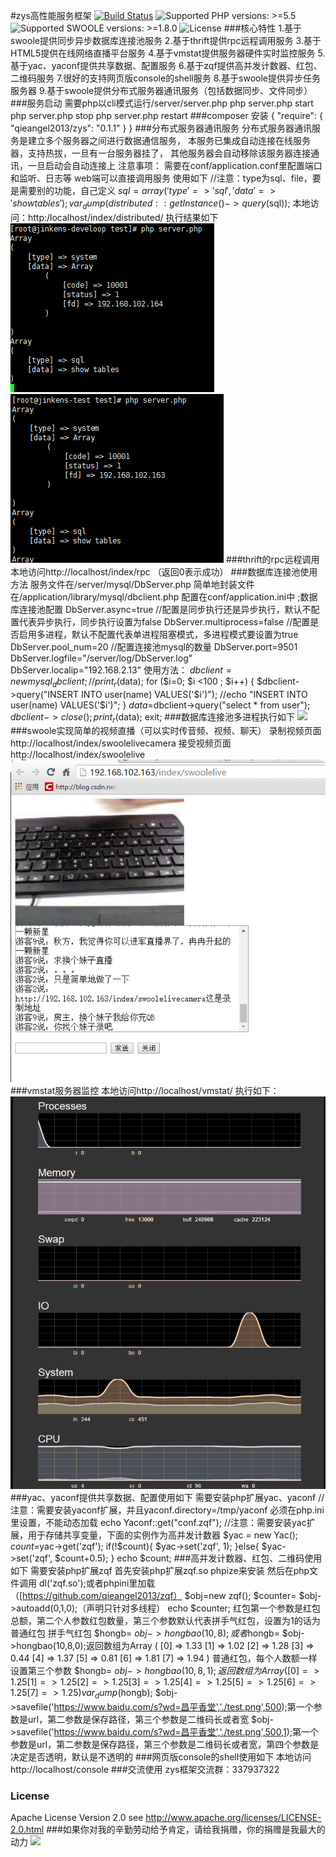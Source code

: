#zys高性能服务框架
[![Build Status](https://img.shields.io/wercker/ci/wercker/docs.svg)](https://packagist.org/packages/qieangel2013/zys)
![Supported PHP versions: >=5.5](https://img.shields.io/badge/php-%3E%3D5.5-blue.svg)
![Supported SWOOLE versions: >=1.8.0](https://img.shields.io/badge/swoole-%3E%3D1.8.0-orange.svg)
![License](https://img.shields.io/badge/license-Apache%202-yellow.svg)
###核心特性
	1.基于swoole提供同步异步数据库连接池服务
	2.基于thrift提供rpc远程调用服务
	3.基于HTML5提供在线网络直播平台服务
	4.基于vmstat提供服务器硬件实时监控服务
	5.基于yac、yaconf提供共享数据、配置服务
	6.基于zqf提供高并发计数器、红包、二维码服务
	7.很好的支持网页版console的shell服务
	8.基于swoole提供异步任务服务器
	9.基于swoole提供分布式服务器通讯服务（包括数据同步、文件同步）
###服务启动
	需要php以cli模式运行/server/server.php
        php server.php start
        php server.php stop
        php server.php restart
###composer 安装
	{
    		"require": {
        		"qieangel2013/zys": "0.1.1"
		 }
	}
###分布式服务器通讯服务
	分布式服务器通讯服务是建立多个服务器之间进行数据通信服务，
	本服务已集成自动连接在线服务器，支持热拔，一旦有一台服务器挂了，
	其他服务器会自动移除该服务器连接通讯，一旦启动会自动连接上
	注意事项：
		需要在conf/application.conf里配置端口和监听、日志等
		web端可以直接调用服务
		使用如下
		//注意：type为sql、file，要是需要别的功能，自己定义
        	$sql = array('type'=>'sql','data'=>'show tables');
       		var_dump(distributed::getInstance()->query($sql));
       		本地访问：http:/localhost/index/distributed/
       		执行结果如下
![](https://github.com/qieangel2013/yaf/blob/master/public/images/dis1.png)![](https://github.com/qieangel2013/yaf/blob/master/public/images/dis2.png)
###thrift的rpc远程调用
	本地访问http://localhost/index/rpc （返回0表示成功）
###数据库连接池使用方法
	服务文件在/server/mysql/DbServer.php
	简单地封装文件在/application/library/mysql/dbclient.php
	配置在conf/application.ini中
	;数据库连接池配置
	DbServer.async=true   //配置是同步执行还是异步执行，默认不配置代表异步执行，同步执行设置为false
	DbServer.multiprocess=false //配置是否启用多进程，默认不配置代表单进程阻塞模式，多进程模式要设置为true
	DbServer.pool_num=20  //配置连接池mysql的数量
	DbServer.port=9501
	DbServer.logfile="/server/log/DbServer.log"
	DbServer.localip="192.168.2.13"
	使用方法：
	$dbclient=new mysql_dbclient;
        //print_r($data);
        for ($i=0; $i <100 ; $i++) { 
            $dbclient->query("INSERT INTO user(name) VALUES('$i')");
            //echo "INSERT INTO user(name) VALUES('$i')";
        }
        $data=$dbclient->query("select * from user");
        $dbclient->close();
        print_r($data);
        exit;
###数据库连接池多进程执行如下
![](https://github.com/qieangel2013/yaf/blob/master/public/images/multiprocess.png)
###swoole实现简单的视频直播（可以实时传音频、视频、聊天）
	录制视频页面 http://localhost/index/swoolelivecamera
	接受视频页面 http://localhost/index/swoolelive
![](https://github.com/qieangel2013/yaf/blob/master/public/images/testlive.png)
###vmstat服务器监控
	本地访问http://localhost/vmstat/
	执行如下：
![](https://github.com/qieangel2013/yaf/blob/master/public/images/vmstats.png)
###yac、yaconf提供共享数据、配置使用如下
	需要安装php扩展yac、yaconf
	//注意：需要安装yaconf扩展，并且yaconf.directory=/tmp/yaconf 必须在php.ini里设置，不能动态加载
        echo Yaconf::get("conf.zqf");
        //注意：需要安装yac扩展，用于存储共享变量，下面的实例作为高并发计数器
        $yac = new Yac();
        $count=$yac->get('zqf');
        if(!$count){
            $yac->set('zqf', 1);
        }else{
            $yac->set('zqf', $count+0.5);
        }
        echo $count;
###高并发计数器、红包、二维码使用如下
	需要安装php扩展zqf
	首先安装php扩展zqf.so
	phpize来安装
	然后在php文件调用
	dl('zqf.so');或者phpini里加载（[https://github.com/qieangel2013/zqf）
	$obj=new zqf();
	$counter= $obj->autoadd(0,1,0);（声明只针对多线程）
	echo $counter;
	红包第一个参数是红包总额，第二个人参数红包数量，第三个参数默认代表拼手气红包，设置为1的话为普通红包
	拼手气红包
	$hongb= $obj->hongbao(10,8);或者$hongb= $obj->hongbao(10,8,0);返回数组为Array ( [0] => 1.33 [1] => 1.02 [2] => 1.28 [3] => 0.44 [4] => 1.37 [5] => 0.81 [6] => 1.81 [7] => 1.94 )
	普通红包，每个人数额一样设置第三个参数
	$hongb= $obj->hongbao(10,8,1);返回数组为Array ( [0] => 1.25 [1] => 1.25 [2] => 1.25 [3] => 1.25 [4] => 1.25 [5] => 1.25 [6] => 1.25 [7] => 1.25 )
	var_dump($hongb);
	$obj->savefile('https://www.baidu.com/s?wd=昌平香堂','./test.png',500);第一个参数是url，第二参数是保存路径，第三个参数是二维码长或者宽
	$obj->savefile('https://www.baidu.com/s?wd=昌平香堂','./test.png',500,1);第一个参数是url，第二参数是保存路径，第三个参数是二维码长或者宽，第四个参数是决定是否透明，默认是不透明的
###网页版console的shell使用如下
	本地访问http://localhost/console
###交流使用
	zys框架交流群：337937322
### License

Apache License Version 2.0 see http://www.apache.org/licenses/LICENSE-2.0.html
###如果你对我的辛勤劳动给予肯定，请给我捐赠，你的捐赠是我最大的动力
![](https://github.com/qieangel2013/zys/blob/master/public/images/ali.png)
